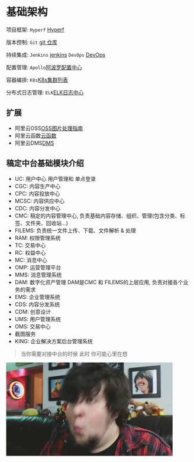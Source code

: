 # 基础架构

项目框架: `Hyperf` [Hyperf](https://hyperf.wiki/2.2/#/)

版本控制: `Git` [git 仓库](https://git.gaoding.com)

持续集成: `Jenkins` [jenkins](https://jenkins.gaoding.com/)
         `DevOps` [DevOps](https://devops.intra.gaoding.com/new/home)

配置管理: `Apollo`[阿波罗配置中心](https://apollo.hlgdata.com/)

容器编排: `K8s`[K8s集群列表](https://cs.console.aliyun.com/#/k8s/cluster/list)

分布式日志管理: `ELK`[ELK日志中心](https://elk.gaoding.com)

## 扩展

- 阿里云OSS[OSS图片处理指南](https://help.aliyun.com/document_detail/101260.html)
- 阿里云函数[云函数](https://fcnext.console.aliyun.com/cn-hangzhou/services/image-compresser/functions)
- 阿里云DMS[DMS](https://dms.aliyun.com/)

## 稿定中台基础模块介绍
- UC: 用户中心 用户管理和 单点登录
- CGC: 内容生产中心
- CPC: 内容投放中心
- MCSC: 内容供应中心
- CDC: 内容分发中心
- CMC: 稿定的内容管理中心, 负责基础内容存储、组织、管理(包含分类、标签、文件夹、回收站...)
- FILEMS: 负责统一文件上传、下载、文件解析 & 处理
- RAM: 权限管理系统
- TC: 交易中心
- RC: 权益中心
- MC: 消息中心
- OMP: 运营管理平台
- MMS: 消息管理系统
- DAM: 数字化资产管理 DAM是CMC 和 FILEMS的上层应用, 负责对接各个业务的需求
- EMS: 企业管理系统
- CDS: 内容分发系统
- CDM: 创意设计
- UMS: 用户管理系统
- OMS: 交易中心
- 截图服务
- KING: 企业解决方案后台管理系统

> 当你需要对接中台的时候 此时 你可能心里在想


![what](../../resource/4B6zr.gif)
